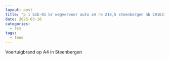 ```yaml
---
layout: post
title: "p 1 bzb-01 br wegvervoer auto a4 re 218,5 steenbergen nb 201631 201634"
date: 2025-03-16
categories: 
  - rss
tags: 
  - feed
---
```


Voertuigbrand op A4 in Steenbergen
